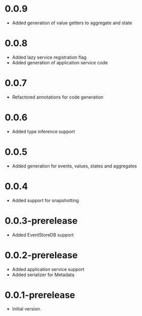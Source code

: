 # 0.0.9
- Added generation of value getters to aggregate and state

# 0.0.8
- Added lazy service registration flag
- Added generation of application service code

# 0.0.7
- Refactored annotations for code generation

# 0.0.6
- Added type inference support

# 0.0.5
- Added generation for events, values, states and aggregates

# 0.0.4
- Added support for snapshotting

# 0.0.3-prerelease
- Added EventStoreDB support

# 0.0.2-prerelease
- Added application service support
- Added serializer for Metadata

# 0.0.1-prerelease
- Initial version.
